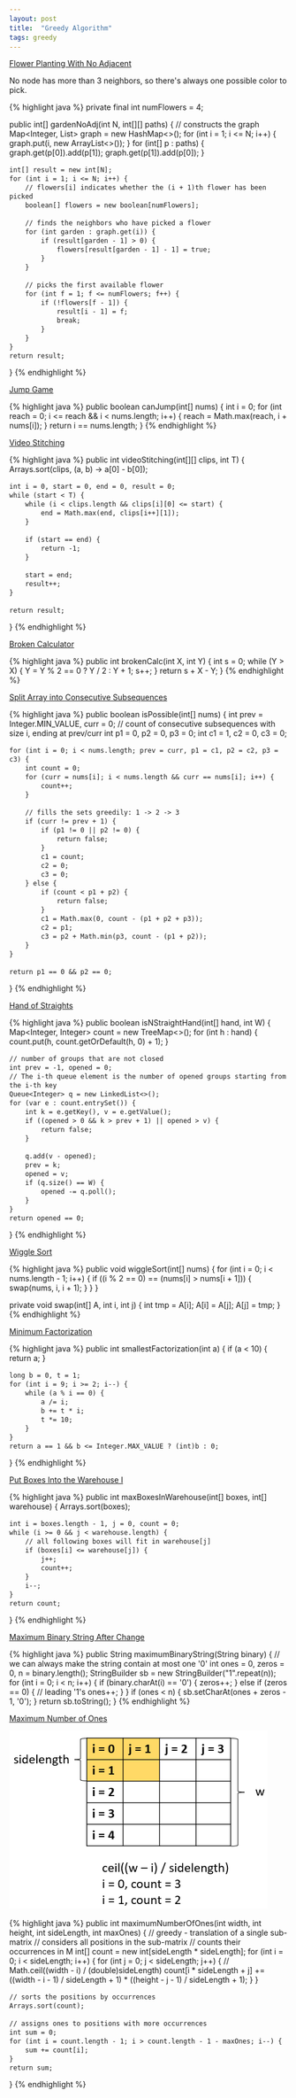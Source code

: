 ```yaml
---
layout: post
title:  "Greedy Algorithm"
tags: greedy
---
```

[Flower Planting With No Adjacent][flower-planting-with-no-adjacent]

No node has more than 3 neighbors, so there's always one possible color to pick.

{% highlight java %}
private final int numFlowers = 4;

public int[] gardenNoAdj(int N, int[][] paths) {
    // constructs the graph
    Map<Integer, List<Integer>> graph = new HashMap<>();
    for (int i = 1; i <= N; i++) {
        graph.put(i, new ArrayList<>());
    }
    for (int[] p : paths) {
        graph.get(p[0]).add(p[1]);
        graph.get(p[1]).add(p[0]);
    }

    int[] result = new int[N];
    for (int i = 1; i <= N; i++) {
        // flowers[i] indicates whether the (i + 1)th flower has been picked
        boolean[] flowers = new boolean[numFlowers];

        // finds the neighbors who have picked a flower
        for (int garden : graph.get(i)) {
            if (result[garden - 1] > 0) {
                flowers[result[garden - 1] - 1] = true;
            }
        }

        // picks the first available flower
        for (int f = 1; f <= numFlowers; f++) {
            if (!flowers[f - 1]) {
                result[i - 1] = f;
                break;
            }
        }    
    }
    return result;
}
{% endhighlight %}

[Jump Game][jump-game]

{% highlight java %}
public boolean canJump(int[] nums) {
    int i = 0;
    for (int reach = 0; i <= reach && i < nums.length; i++) {
        reach = Math.max(reach, i + nums[i]);
    }
    return i == nums.length;
}
{% endhighlight %}

[Video Stitching][video-stitching]

{% highlight java %}
public int videoStitching(int[][] clips, int T) {
    Arrays.sort(clips, (a, b) -> a[0] - b[0]);

    int i = 0, start = 0, end = 0, result = 0;
    while (start < T) {
        while (i < clips.length && clips[i][0] <= start) {
            end = Math.max(end, clips[i++][1]);
        }

        if (start == end) {
            return -1;
        }

        start = end;
        result++;
    }

    return result;
}
{% endhighlight %}

[Broken Calculator][broken-calculator]

{% highlight java %}
public int brokenCalc(int X, int Y) {
    int s = 0;
    while (Y > X) {
        Y = Y % 2 == 0 ? Y / 2 : Y + 1;
        s++;
    }
    return s + X - Y;
}
{% endhighlight %}

[Split Array into Consecutive Subsequences][split-array-into-consecutive-subsequences]

{% highlight java %}
public boolean isPossible(int[] nums) {
    int prev = Integer.MIN_VALUE, curr = 0;
    // count of consecutive subsequences with size i, ending at prev/curr
    int p1 = 0, p2 = 0, p3 = 0;
    int c1 = 1, c2 = 0, c3 = 0;

    for (int i = 0; i < nums.length; prev = curr, p1 = c1, p2 = c2, p3 = c3) {
        int count = 0;
        for (curr = nums[i]; i < nums.length && curr == nums[i]; i++) {
            count++;
        }

        // fills the sets greedily: 1 -> 2 -> 3
        if (curr != prev + 1) {
            if (p1 != 0 || p2 != 0) {
                return false;
            }
            c1 = count;
            c2 = 0;
            c3 = 0;
        } else {
            if (count < p1 + p2) {
                return false;
            }
            c1 = Math.max(0, count - (p1 + p2 + p3));
            c2 = p1;
            c3 = p2 + Math.min(p3, count - (p1 + p2));
        }
    }

    return p1 == 0 && p2 == 0;
}
{% endhighlight %}

[Hand of Straights][hand-of-straights]

{% highlight java %}
public boolean isNStraightHand(int[] hand, int W) {
    Map<Integer, Integer> count = new TreeMap<>();
    for (int h : hand) {
        count.put(h, count.getOrDefault(h, 0) + 1);
    }

    // number of groups that are not closed
    int prev = -1, opened = 0;
    // The i-th queue element is the number of opened groups starting from the i-th key
    Queue<Integer> q = new LinkedList<>();
    for (var e : count.entrySet()) {
        int k = e.getKey(), v = e.getValue();
        if ((opened > 0 && k > prev + 1) || opened > v) {
            return false;
        }

        q.add(v - opened);
        prev = k;
        opened = v;
        if (q.size() == W) {
            opened -= q.poll();
        }
    }
    return opened == 0;
}
{% endhighlight %}

[Wiggle Sort][wiggle-sort]

{% highlight java %}
public void wiggleSort(int[] nums) {
    for (int i = 0; i < nums.length - 1; i++) {
        if ((i % 2 == 0) == (nums[i] > nums[i + 1])) {
            swap(nums, i, i + 1);
        }
    }
}

private void swap(int[] A, int i, int j) {
    int tmp = A[i];
    A[i] = A[j];
    A[j] = tmp;
}
{% endhighlight %}

[Minimum Factorization][minimum-factorization]

{% highlight java %}
public int smallestFactorization(int a) {
    if (a < 10) {
        return a;
    }

    long b = 0, t = 1;
    for (int i = 9; i >= 2; i--) {
        while (a % i == 0) {
            a /= i;
            b += t * i;
            t *= 10;
        }
    }
    return a == 1 && b <= Integer.MAX_VALUE ? (int)b : 0;
}
{% endhighlight %}

[Put Boxes Into the Warehouse I][put-boxes-into-the-warehouse-i]

{% highlight java %}
public int maxBoxesInWarehouse(int[] boxes, int[] warehouse) {
    Arrays.sort(boxes);

    int i = boxes.length - 1, j = 0, count = 0;
    while (i >= 0 && j < warehouse.length) {
        // all following boxes will fit in warehouse[j]
        if (boxes[i] <= warehouse[j]) {
            j++;
            count++;
        }
        i--;
    }
    return count;
}
{% endhighlight %}

[Maximum Binary String After Change][maximum-binary-string-after-change]

{% highlight java %}
public String maximumBinaryString(String binary) {
    // we can always make the string contain at most one '0'
    int ones = 0, zeros = 0, n = binary.length();
    StringBuilder sb = new StringBuilder("1".repeat(n));
    for (int i = 0; i < n; i++) {
        if (binary.charAt(i) == '0') {
            zeros++;
        } else if (zeros == 0) {
            // leading '1's
            ones++;
        }
    }
    if (ones < n) {
        sb.setCharAt(ones + zeros - 1, '0');
    }
    return sb.toString();
}
{% endhighlight %}

[Maximum Number of Ones][maximum-number-of-ones]

![2D](/assets/maximum_number_of_ones.png)

{% highlight java %}
public int maximumNumberOfOnes(int width, int height, int sideLength, int maxOnes) {
    // greedy - translation of a single sub-matrix
    // considers all positions in the sub-matrix
    // counts their occurrences in M
    int[] count = new int[sideLength * sideLength];
    for (int i = 0; i < sideLength; i++) {
        for (int j = 0; j < sideLength; j++) {
            // Math.ceil((width - i) / (double)sideLength)
            count[i * sideLength + j] += ((width - i - 1) / sideLength + 1) * ((height - j - 1) / sideLength + 1);
        }
    }

    // sorts the positions by occurrences
    Arrays.sort(count);

    // assigns ones to positions with more occurrences
    int sum = 0;
    for (int i = count.length - 1; i > count.length - 1 - maxOnes; i--) {
        sum += count[i];
    }
    return sum;
}
{% endhighlight %}

[broken-calculator]: https://leetcode.com/problems/broken-calculator/
[flower-planting-with-no-adjacent]: https://leetcode.com/problems/flower-planting-with-no-adjacent/
[hand-of-straights]: https://leetcode.com/problems/hand-of-straights/
[jump-game]: https://leetcode.com/problems/jump-game/
[maximum-binary-string-after-change]: https://leetcode.com/problems/maximum-binary-string-after-change/
[maximum-number-of-ones]: https://leetcode.com/problems/maximum-number-of-ones/
[minimum-factorization]: https://leetcode.com/problems/minimum-factorization/
[put-boxes-into-the-warehouse-i]: https://leetcode.com/problems/put-boxes-into-the-warehouse-i/
[split-array-into-consecutive-subsequences]: https://leetcode.com/problems/split-array-into-consecutive-subsequences/
[video-stitching]: https://leetcode.com/problems/video-stitching/
[wiggle-sort]: https://leetcode.com/problems/wiggle-sort/
